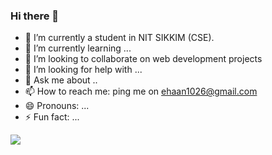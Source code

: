 ### Hi there 👋


- 🔭 I’m currently a student in NIT SIKKIM (CSE).
- 🌱 I’m currently learning ...
- 👯 I’m looking to collaborate on web development projects
- 🤔 I’m looking for help with ...
- 💬 Ask me about ..
- 📫 How to reach me: ping me on ehaan1026@gmail.com
- 😄 Pronouns: ...
- ⚡ Fun fact: ...
<img src="https://github-readme-stats.vercel.app/api?username=amanverma-1001&&show_icons=true&title_color=ffffff&icon_color=bb2acf&text_color=daf7dc&bg_color=151515">
